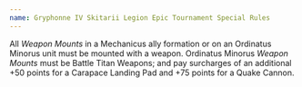 ```yaml
---
name: Gryphonne IV Skitarii Legion Epic Tournament Special Rules
---
```

All _Weapon Mounts_ in a Mechanicus ally formation or on an Ordinatus Minorus unit must be mounted with a weapon. Ordinatus Minorus _Weapon Mounts_ must be Battle Titan Weapons; and pay surcharges of an additional +50 points for a Carapace Landing Pad and +75 points for a Quake Cannon.

